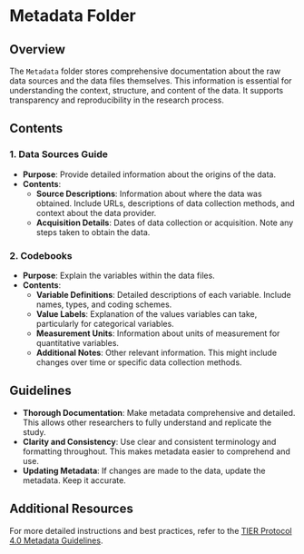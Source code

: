 # Metadata Folder

## Overview

The `Metadata` folder stores comprehensive documentation about the raw data sources and the data files themselves. This information is essential for understanding the context, structure, and content of the data. It supports transparency and reproducibility in the research process.

## Contents

### 1. Data Sources Guide

-   **Purpose**: Provide detailed information about the origins of the data.
-   **Contents**:
    -   **Source Descriptions**: Information about where the data was obtained. Include URLs, descriptions of data collection methods, and context about the data provider.
    -   **Acquisition Details**: Dates of data collection or acquisition. Note any steps taken to obtain the data.

### 2. Codebooks

-   **Purpose**: Explain the variables within the data files.
-   **Contents**:
    -   **Variable Definitions**: Detailed descriptions of each variable. Include names, types, and coding schemes.
    -   **Value Labels**: Explanation of the values variables can take, particularly for categorical variables.
    -   **Measurement Units**: Information about units of measurement for quantitative variables.
    -   **Additional Notes**: Other relevant information. This might include changes over time or specific data collection methods.

## Guidelines

-   **Thorough Documentation**: Make metadata comprehensive and detailed. This allows other researchers to fully understand and replicate the study.
-   **Clarity and Consistency**: Use clear and consistent terminology and formatting throughout. This makes metadata easier to comprehend and use.
-   **Updating Metadata**: If changes are made to the data, update the metadata. Keep it accurate.

## Additional Resources

For more detailed instructions and best practices, refer to the [TIER Protocol 4.0 Metadata Guidelines](https://www.projecttier.org/tier-protocol/protocol-4-0/root/data/originaldata/metadata/).
